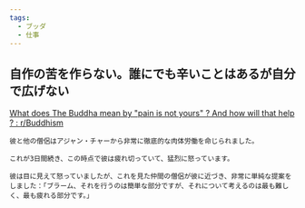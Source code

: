 ```yaml
---
tags:
  - ブッダ
  - 仕事
---
```

## 自作の苦を作らない。誰にでも辛いことはあるが自分で広げない
[What does The Buddha mean by "pain is not yours" ? And how will that help ? : r/Buddhism](https://www.reddit.com/r/Buddhism/comments/nwbekz/what_does_the_buddha_mean_by_pain_is_not_yours/)

```
彼と他の僧侶はアジャン・チャーから非常に徹底的な肉体労働を命じられました。

これが3日間続き、この時点で彼は疲れ切っていて、猛烈に怒っています。

彼は目に見えて怒っていましたが、これを見た仲間の僧侶が彼に近づき、非常に単純な提案をしました：「ブラーム、それを行うのは簡単な部分ですが、それについて考えるのは最も難しく、最も疲れる部分です。」


```